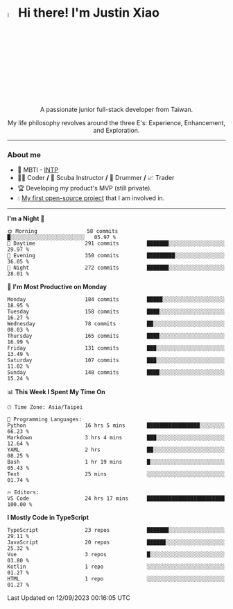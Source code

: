 # <img src="https://media.giphy.com/media/hvRJCLFzcasrR4ia7z/giphy.gif" width="5%">Hi there! I'm Justin Xiao
<p align="center">A passionate junior full-stack developer from Taiwan.  </p>
<p align="center">My life philosophy revolves around the three E's: Experience, Enhancement, and Exploration.</p>

---
### About me
- 👀 MBTI - [INTP](https://www.16personalities.com/intp-personality)
- 👨‍💻 Coder **/** 🤿 Scuba Instructor **/** 🥁 Drummer **/** 📈 Trader
- 🏆 Developing my product's MVP (still private).
- 💧 [My first open-source project](https://github.com/Game-as-a-Service/Game-Lobby-Web) that I am involved in.

---
<!--START_SECTION:waka-->
**I'm a Night 🦉** 

```text
🌞 Morning                58 commits          █░░░░░░░░░░░░░░░░░░░░░░░░   05.97 % 
🌆 Daytime                291 commits         ███████░░░░░░░░░░░░░░░░░░   29.97 % 
🌃 Evening                350 commits         █████████░░░░░░░░░░░░░░░░   36.05 % 
🌙 Night                  272 commits         ███████░░░░░░░░░░░░░░░░░░   28.01 % 
```
📅 **I'm Most Productive on Monday** 

```text
Monday                   184 commits         █████░░░░░░░░░░░░░░░░░░░░   18.95 % 
Tuesday                  158 commits         ████░░░░░░░░░░░░░░░░░░░░░   16.27 % 
Wednesday                78 commits          ██░░░░░░░░░░░░░░░░░░░░░░░   08.03 % 
Thursday                 165 commits         ████░░░░░░░░░░░░░░░░░░░░░   16.99 % 
Friday                   131 commits         ███░░░░░░░░░░░░░░░░░░░░░░   13.49 % 
Saturday                 107 commits         ███░░░░░░░░░░░░░░░░░░░░░░   11.02 % 
Sunday                   148 commits         ████░░░░░░░░░░░░░░░░░░░░░   15.24 % 
```


📊 **This Week I Spent My Time On** 

```text
🕑︎ Time Zone: Asia/Taipei

💬 Programming Languages: 
Python                   16 hrs 5 mins       █████████████████░░░░░░░░   66.23 % 
Markdown                 3 hrs 4 mins        ███░░░░░░░░░░░░░░░░░░░░░░   12.64 % 
YAML                     2 hrs               ██░░░░░░░░░░░░░░░░░░░░░░░   08.25 % 
Bash                     1 hr 19 mins        █░░░░░░░░░░░░░░░░░░░░░░░░   05.43 % 
Text                     25 mins             ░░░░░░░░░░░░░░░░░░░░░░░░░   01.74 % 

🔥 Editors: 
VS Code                  24 hrs 17 mins      █████████████████████████   100.00 % 
```

**I Mostly Code in TypeScript** 

```text
TypeScript               23 repos            ███████░░░░░░░░░░░░░░░░░░   29.11 % 
JavaScript               20 repos            ██████░░░░░░░░░░░░░░░░░░░   25.32 % 
Vue                      3 repos             █░░░░░░░░░░░░░░░░░░░░░░░░   03.80 % 
Kotlin                   1 repo              ░░░░░░░░░░░░░░░░░░░░░░░░░   01.27 % 
HTML                     1 repo              ░░░░░░░░░░░░░░░░░░░░░░░░░   01.27 % 
```




 Last Updated on 12/09/2023 00:16:05 UTC
<!--END_SECTION:waka-->
